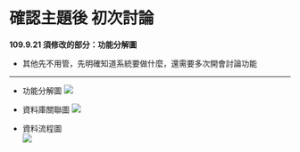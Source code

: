 # 確認主題後 初次討論 
**109.9.21 須修改的部分：功能分解圖**
* 其他先不用管，先明確知道系統要做什麼，還需要多次開會討論功能
--- 
* 功能分解圖
![](https://i.imgur.com/Suz1hLE.jpg)

* 資料庫關聯圖
![](https://i.imgur.com/XbFj7AI.jpg)

* 資料流程圖   
![](https://i.imgur.com/t3I0gA5.jpg)







